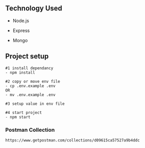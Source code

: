 
## Technology Used

  

* Node.js

* Express

* Mongo
  

## Project setup

```
#1 install dependancy
- npm install

#2 copy or move env file
- cp .env.example .env
OR
- mv .env.example .env

#3 setup value in env file

#4 start project
- npm start 

```

  

### Postman Collection

```
https://www.getpostman.com/collections/d09615ca57527a9b4ddc
```